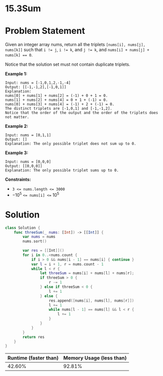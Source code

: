 # 15.3Sum

# Problem Statement

Given an integer array nums, return all the triplets `[nums[i], nums[j], nums[k]]` such that `i != j`, `i != k`, and `j != k`, and `nums[i] + nums[j] + nums[k] == 0`.

Notice that the solution set must not contain duplicate triplets.

**Example 1:**

```other
Input: nums = [-1,0,1,2,-1,-4]
Output: [[-1,-1,2],[-1,0,1]]
Explanation:
nums[0] + nums[1] + nums[2] = (-1) + 0 + 1 = 0.
nums[1] + nums[2] + nums[4] = 0 + 1 + (-1) = 0.
nums[0] + nums[3] + nums[4] = (-1) + 2 + (-1) = 0.
The distinct triplets are [-1,0,1] and [-1,-1,2].
Notice that the order of the output and the order of the triplets does not matter.
```

**Example 2:**

```other
Input: nums = [0,1,1]
Output: []
Explanation: The only possible triplet does not sum up to 0.
```

**Example 3:**

```other
Input: nums = [0,0,0]
Output: [[0,0,0]]
Explanation: The only possible triplet sums up to 0.
```

**Constraints:**

- `3 <= nums.length <= 3000`
- $-10^5$ `<= nums[i] <=` $10^5$

# Solution

```swift
class Solution {
    func threeSum(_ nums: [Int]) -> [[Int]] {
        var nums = nums
        nums.sort()
        
        var res = [[Int]]()
        for i in 0..<nums.count {
            if i > 0 && nums[i - 1] == nums[i] { continue }
            var l = i + 1, r = nums.count - 1
            while l < r {
                let threeSum = nums[i] + nums[l] + nums[r];
                if threeSum > 0 {
                    r -= 1
                } else if threeSum < 0 {
                    l += 1
                } else {
                    res.append([nums[i], nums[l], nums[r]])
                    l += 1
                    while nums[l - 1] == nums[l] && l < r {
                        l += 1
                    } 
                }
            }
        }
        return res
    }
}
```

| **Runtime (faster than)** | **Memory Usage (less than)** |
| ------------------------- | ---------------------------- |
| 42.60%                    | 92.81%                       |

